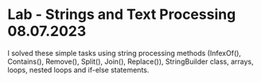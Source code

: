 # Lab - Strings and Text Processing 08.07.2023
I solved these simple tasks using string processing methods (InfexOf(), Contains(), Remove(), Split(), Join(), Replace()), StringBuilder class, arrays, loops, nested loops and if-else statements.
